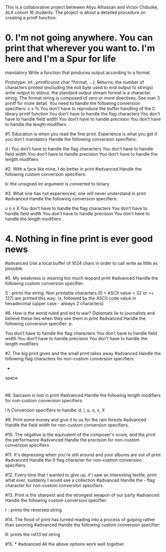 This is a collaborative project betwwen Aliyu Alhassan and Victor Chibuike, ALX cohort 16 students. The project is about a detailed procedure on creating a printf function.

# 0. I'm not going anywhere. You can print that wherever you want to. I'm here and I'm a Spur for life
mandatory
Write a function that produces output according to a format.

Prototype: int _printf(const char *format, ...);
Returns: the number of characters printed (excluding the null byte used to end output to strings)
write output to stdout, the standard output stream
format is a character string. The format string is composed of zero or more directives. See man 3 printf for more detail. You need to handle the following conversion specifiers:
c
s
%
You don’t have to reproduce the buffer handling of the C library printf function
You don’t have to handle the flag characters
You don’t have to handle field width
You don’t have to handle precision
You don’t have to handle the length modifiers

#1. Education is when you read the fine print. Experience is what you get if you don't
mandatory
Handle the following conversion specifiers:

d
i
You don’t have to handle the flag characters
You don’t have to handle field width
You don’t have to handle precision
You don’t have to handle the length modifiers

#2. With a face like mine, I do better in print
#advanced
Handle the following custom conversion specifiers:

b: the unsigned int argument is converted to binary

#3. What one has not experienced, one will never understand in print
#advanced
Handle the following conversion specifiers:

u
o
x
X
You don’t have to handle the flag characters
You don’t have to handle field width
You don’t have to handle precision
You don’t have to handle the length modifiers

# 4. Nothing in fine print is ever good news
#advanced
Use a local buffer of 1024 chars in order to call write as little as possible.

#5. My weakness is wearing too much leopard print
#advanced
Handle the following custom conversion specifier:

S : prints the string.
Non printable characters (0 < ASCII value < 32 or >= 127) are printed this way: \x, followed by the ASCII code value in hexadecimal (upper case - always 2 characters)

#6. How is the world ruled and led to war? Diplomats lie to journalists and believe these lies when they see them in print
#advanced
Handle the following conversion specifier: p.

You don’t have to handle the flag characters
You don’t have to handle field width
You don’t have to handle precision
You don’t have to handle the length modifiers

#7. The big print gives and the small print takes away
#advanced
Handle the following flag characters for non-custom conversion specifiers:

+
space
#

#8. Sarcasm is lost in print
#advanced
Handle the following length modifiers for non-custom conversion specifiers:

l
h
Conversion specifiers to handle: d, i, u, o, x, X

#9. Print some money and give it to us for the rain forests
#advanced
Handle the field width for non-custom conversion specifiers.

#10. The negative is the equivalent of the composer's score, and the print the performance
#advanced
Handle the precision for non-custom conversion specifiers.

#11. It's depressing when you're still around and your albums are out of print
#advanced
Handle the 0 flag character for non-custom conversion specifiers.

#12. Every time that I wanted to give up, if I saw an interesting textile, print what ever, suddenly I would see a collection
#advanced
Handle the - flag character for non-custom conversion specifiers.

#13. Print is the sharpest and the strongest weapon of our party
#advanced
Handle the following custom conversion specifier:

r : prints the reversed string

#14. The flood of print has turned reading into a process of gulping rather than savoring
#advanced
Handle the following custom conversion specifier:

R: prints the rot13'ed string

#15. *
#advanced
All the above options work well together.





























